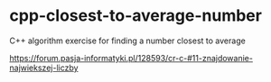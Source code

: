 # cpp-closest-to-average-number
C++ algorithm exercise for finding a number closest to average

https://forum.pasja-informatyki.pl/128593/cr-c-#11-znajdowanie-najwiekszej-liczby